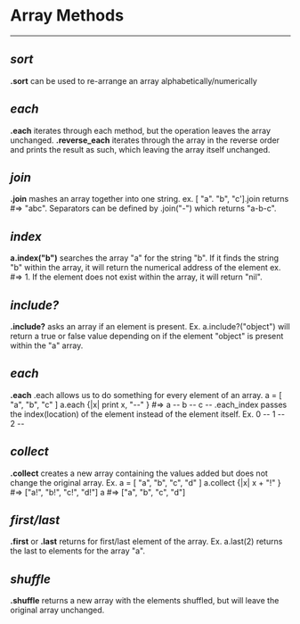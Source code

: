 # Array Methods
---

## _sort_
**.sort** can be used to re-arrange an array alphabetically/numerically

## _each_
**.each** iterates through each method, but the operation leaves the array unchanged.
**.reverse_each** iterates through the array in the reverse order and prints the result as such, which leaving the array itself unchanged.

## _join_
**.join** mashes an array together into one string. ex. [ "a". "b", "c'].join returns #=> "abc".
Separators can be defined by .join("-") which returns "a-b-c".

## _index_
**a.index("b")** searches the array "a" for the string "b". If it finds the string "b" within the array, it will return the numerical address of the element ex. #=> 1. If the element does not exist within the array, it will return "nil".

## _include?_
**.include?** asks an array if an element is present. Ex. a.include?("object") will return a true or false value depending on if the element "object" is present within the "a" array.

## _each_
**.each**
.each allows us to do something for every element of an array.
a = [ "a", "b", "c" ]
a.each {|x| print x, "--" } #=> a -- b -- c --
.each_index passes the index(location) of the element instead of the element itself.
Ex. 0 -- 1 -- 2 --

## _collect_
**.collect** creates a new array containing the values added but does not change the original array.
Ex.
a = [ "a", "b", "c", "d" ]
a.collect {|x| x + "!" } #=> ["a!", "b!", "c!", "d!"]
a #=> ["a", "b", "c", "d"]

## _first/last_
**.first** or **.last** returns for first/last element of the array. Ex. a.last(2) returns the last to elements for the array "a".

## _shuffle_
**.shuffle** returns a new array with the elements shuffled, but will leave the original array unchanged.

